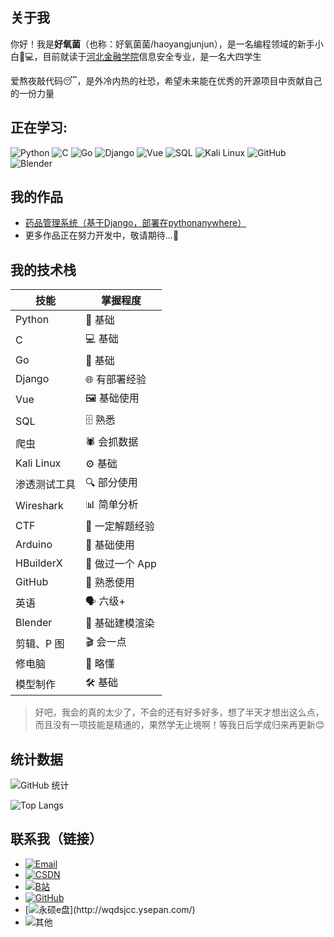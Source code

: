 
## 关于我

你好！我是**好氧菌**（也称：好氧菌菌/haoyangjunjun），是一名编程领域的新手小白👨💻，目前就读于[河北金融学院](https://www.hbfu.edu.cn/)信息安全专业，是一名大四学生

爱熬夜敲代码😴，是外冷内热的社恐，希望未来能在优秀的开源项目中贡献自己的一份力量

## 正在学习:
![Python](https://img.shields.io/badge/Python-3776AB?style=for-the-badge\&logo=python\&logoColor=white)
![C](https://img.shields.io/badge/C-00599C?style=for-the-badge\&logo=c\&logoColor=white)
![Go](https://img.shields.io/badge/Go-00ADD8?style=for-the-badge\&logo=go\&logoColor=white)
![Django](https://img.shields.io/badge/Django-092E20?style=for-the-badge\&logo=django\&logoColor=white)
![Vue](https://img.shields.io/badge/Vue.js-35495E?style=for-the-badge\&logo=vue.js\&logoColor=4FC08D)
![SQL](https://img.shields.io/badge/SQL-003B57?style=for-the-badge\&logo=postgresql\&logoColor=white)
![Kali Linux](https://img.shields.io/badge/Kali_Linux-557C94?style=for-the-badge\&logo=kali-linux\&logoColor=white)
![GitHub](https://img.shields.io/badge/GitHub-100000?style=for-the-badge\&logo=github\&logoColor=white)
![Blender](https://img.shields.io/badge/blender-%23F5792A.svg?style=for-the-badge\&logo=blender\&logoColor=white)

## 我的作品









- [药品管理系统（基于Django，部署在pythonanywhere）](https://haoyangjun.pythonanywhere.com/)
- 更多作品正在努力开发中，敬请期待...🚀














## 我的技术栈

| 技能         | 掌握程度    |
| ---------- | ----------- |
| Python     | 🐍 基础       |
| C          | 💻 基础       |
| Go         | 🦫 基础       |
| Django     | 🌐 有部署经验    |
| Vue        | 🖼️ 基础使用    |
| SQL        | 🗄️ 熟悉      |
| 爬虫       | 🕷️ 会抓数据    |
| Kali Linux | ⚙️ 基础       |
| 渗透测试工具 | 🔍 部分使用     |
| Wireshark  | 📊 简单分析     |
| CTF        | 🚩 一定解题经验   |
| Arduino    | 🔌 基础使用     |
| HBuilderX  | 📱 做过一个 App |
| GitHub     | 🔄 熟悉使用     |
| 英语         | 🗣️ 六级+      |
| Blender    | 🎨 基础建模渲染     |
| 剪辑、P 图    | 🎬 会一点      |
| 修电脑        | 🔧 略懂       |
| 模型制作       | 🛠️ 基础      |






> 好吧，我会的真的太少了，不会的还有好多好多，想了半天才想出这么点，而且没有一项技能是精通的，果然学无止境啊！等我日后学成归来再更新😊



## 统计数据
![GitHub 统计](https://github-readme-stats.vercel.app/api?username=haoyangjunjun\&show_icons=true\&theme=tokyonight)



![Top Langs](https://github-readme-stats.vercel.app/api/top-langs/?username=haoyangjunjun\&layout=compact)





## 联系我（链接）

* [![Email](https://img.shields.io/badge/qq_mail-2535935376@qq.com-red?logo=gmail\&logoColor=white)](mailto:2535935376@qq.com)
* [![CSDN](https://img.shields.io/badge/CSDN-haoyangjunjunjun-orange?logo=csdn\&logoColor=white)](https://blog.csdn.net/2403_83938280)
* [![B站](https://img.shields.io/badge/B站-好氧菌菌-blue?\&logo=bilibili\&logoColor=white)](https://space.bilibili.com/250580854)
* [![GitHub](https://img.shields.io/badge/GitHub-haoyangjunjun-black?\&logo=github\&logoColor=white)](https://github.com/haoyangjunjun)
* [![永硕e盘](https://img.shields.io/badge/永硕e盘-无情的数据存储-green?)](http://wqdsjcc.ysepan.com/)
* ![其他](https://img.shields.io/badge/其他-暂时保密-gray?\&logoColor=white)